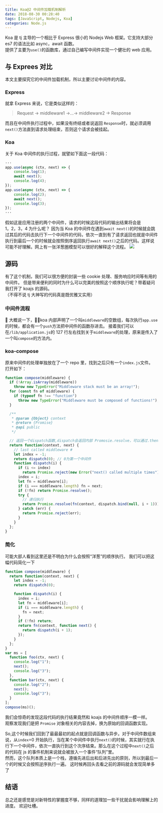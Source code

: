 ```yaml
---
title: Koa@2 中间件加载机制解析
date: 2018-08-30 00:28:40
tags: [JavaScript, Nodejs, Koa]
categories: Node.js
---
```


Koa 是 tj 主导的一个相比于 Express 很小的 Nodejs Web 框架。它支持大部分 es7 的语法比如 async，await 函数。  
提供了主要为`use()`的函数库，通过自己编写中间件实现一个健壮的 web 应用。

<!-- more -->

## 与 Exprees 对比

本文主要探究它的中间件加载机制，所以主要讨论中间件的内容。

### Express

就拿 Express 来说，它是类似这样的：

> Request -> middleware1 ->...-> middleware2 -> Response

而且在中间件执行过程中，如果没有终结或者说返回 `Response`时，就必须调用`next()`方法直到请求处理结束，否则这个请求会被挂起。

### Koa

关于 Koa 中间件的执行过程，就譬如下面这一段代码：

```js
···
app.use(async (ctx, next) => {
    console.log(1);
    await next();
    console.log(4);
});
app.use(async (ctx, next) => {
    console.log(2);
    await next();
    console.log(3);
});
···
```

假如这是应用注册的两个中间件，请求的时候这段代码的输出结果将会是  
1，2，3，4
为什么呢？
因为当 Koa 的中间件在遇到`await next()`的时候就会跳过其后的代码去执行下一个中间件的代码，依次一直到有了请求返回也就是中间件执行到最后一个的时候就会按照倒序返回执行`await next()`之后的代码。这样说可能不好理解。网上有一张洋葱圈模型可以很好的解释这个流程。
![](http://ojxko64c5.bkt.clouddn.com/%E6%B4%8B%E8%91%B1%E5%9C%88%E6%A8%A1%E5%9E%8B-koajs.png)

## 源码

有了这个机制，我们可以很方便的封装一些 cookie 处理、服务响应时间等有用的中间件。
但是带来便利的同时为什么可以完美的按照这个顺序执行呢？带着疑问我打开了 koajs 的源码。  
（不得不说 tj 大神写的代码真是既优雅又实用）

### 中间件流程

 大概说一下，koa 内部声明了一个叫`middleware`的空数组，每次执行`app.use`的时候，都会有一个`push`方法把中间件的函数存进去。
接着我们可以在`/lib/application.js`的 127 行左右找到关于`middleware`的处理，原来是传入了一个叫`compose`的方法内。

### koa-compose

原来中间件的处理单独放在了一个 repo 里，找到之后只有一个`index.js`文件。
打开如下：

```js
function compose(middleware) {
  if (!Array.isArray(middleware))
    throw new TypeError("Middleware stack must be an array!");
  for (const fn of middleware) {
    if (typeof fn !== "function")
      throw new TypeError("Middleware must be composed of functions!");
  }

  /**
   * @param {Object} context
   * @return {Promise}
   * @api public
   */

  // 返回一个dispatch函数,dispatch会返回内部 Promosie.resolve，可以通过.then方法接收
  return function(context, next) {
    // last called middleware #
    let index = -1;
    return dispatch(0); // 0为第一个中间件
    function dispatch(i) {
      if (i <= index)
        return Promise.reject(new Error("next() called multiple times"));
      index = i;
      let fn = middleware[i];
      if (i === middleware.length) fn = next;
      if (!fn) return Promise.resolve();
      try {
        // 递归执行
        return Promise.resolve(fn(context, dispatch.bind(null, i + 1)));
      } catch (err) {
        return Promise.reject(err);
      }
    }
  };
}
```

### 简化

可能大部人看到这里还是不明白为什么会按照“洋葱”的顺序执行。
我们可以把这幅代码简化一下

```js
function compose(middleware) {
  return function(context, next) {
    let index = -1;
    return dispatch(0);

    function dispatch(i) {
      index = i;
      let fn = middleware[i];
      if (i === middleware.length) {
        fn = next;
      }
      if (!fn) return;
      return fn(context, function next() {
        return dispatch(i + 1);
      });
    }
  };
}
var ms = [
  function foo(ctx, next) {
    console.log("1");
    next();
    console.log("3");
  },
  function bar(ctx, next) {
    console.log("2");
    next();
    console.log("3");
  }
];
compose(ms)();
```

我们会惊奇的发现这段代码的执行结果竟然和 koajs 的中间件顺序一模一样。  
观察发现我们是把 `Promise` 对象相关的内容去掉，换为原始的回调函数实现。

So,这个时候我们回到了最最最初的起点就是回调函数与异步。对于中间件数组来说，从`index`=0 开始执行，当在某个中间件中执行`next()`的时候，其实就行在执行下一个中间件，依次一直执行到这个次序结束。那么在这个过程中`next()`之后的代码在 js 的事件机制来说就会被放入一个事件“队列”里。  
然而，这个队列本质上是一个栈，遵循先进后出和后进先出的原则，所以到最后一个的时候又会按照逆序执行一遍。
这时候再回头去看之前的源码就会发现简单多了

## 结语

总之还是感觉是对新特性的掌握度不够，同样的道理加一些干扰就会影响理解上的进度。
欢迎吐槽。
